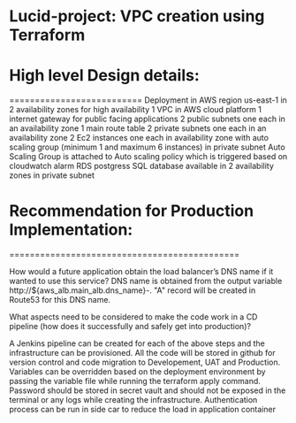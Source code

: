 # Lucid-project: VPC creation using Terraform

# High level Design details:
==========================
Deployment in AWS region us-east-1 in 2 availability zones for high availability
1 VPC in AWS cloud platform
1 internet gateway for public facing applications
2 public subnets one each in an availability zone
1 main route table 
2 private subnets one each in an availability zone
2 Ec2 instances one each in availability zone with auto scaling group (minimum 1 and maximum 6 instances) in private subnet
Auto Scaling Group is attached to Auto scaling policy which is triggered based on cloudwatch alarm
RDS postgress SQL database available in 2 availability zones in private subnet

# Recommendation for Production Implementation:
=============================================

How would a future application obtain the load balancer’s DNS name if it wanted to use this service?
DNS name is obtained from the output variable http://${aws_alb.main_alb.dns_name}-. "A" record will be created in Route53 for this DNS name. 

What aspects need to be considered to make the code work in a CD pipeline (how does it successfully and safely get into production)?

A Jenkins pipeline can be created for each of the above steps and the infrastructure can be provisioned.
All the code will be stored in github for version control and code migration to Developement, UAT and Production. 
Variables can be overridden based on the deployment environment by passing the variable file while running the terraform apply command.  
Password should be stored in secret vault and should not be exposed in the terminal or any logs while creating the infrastructure.
Authentication process can be run in side car to reduce the load in application container
